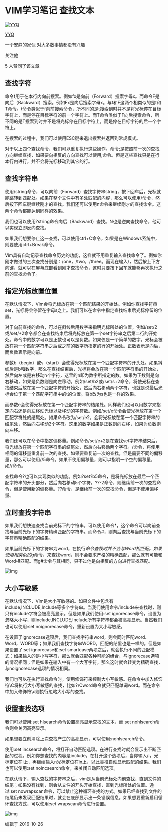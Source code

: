 # VIM学习笔记 查找文本

[![YYQ](https://pic2.zhimg.com/v2-c4432de041354a82800b86e53483c9c7_xs.jpg?source=172ae18b)](https://www.zhihu.com/people/anthony.yuan)

[YYQ](https://www.zhihu.com/people/anthony.yuan)

一个安静的家伙 对大多数事情都没有兴趣

关注他

5 人赞同了该文章

## **查找字符**

命令f用于在本行内向前搜索。例如fx是向前（Forward）搜索字母x。而命令F是向后（Backward）搜索。例如Fx是向后搜索字母x。与f和F这两个相类似的是t和T命令。t命令类似于f向前搜索命令，所不同的是t搜索到时并不是将光标停在目标字符上，而是停在目标字符的前一个字符上。而T命令类似于F向后搜索命令，所不同的是T搜索到时并不是将光标停在目标字符上，而是停在目标字符的后一个字符上。

在搜索的过程中，我们可以使用ESC键来退出搜索并返回到常规模式。

对于以上四个查找命令，我们可以重复执行这些操作。命令;是按照前一次的查找方向继续查找，如果要向相反的方向查找可以使用,命令。但是这些查找只是在行本行内进行，并不会将光标移动到其它的行。

## **查找字符串**

使用/string命令，可以向前（Forward）查找字符串string，按下回车后，光标就能跳转到匹配处。如果在整个文件中有多处匹配的内容，那么可以使用/命令，然后按下回车键继续刚才的查找。我们还可以使用n命令来继续刚才的查找命令。这两个命令都能达到同样的效果。

我们也可以使用?string命令向后（Backward）查找。N也是逆向查找命令，他可以实现立即反向查找。

如果我们想要停止这一查找，可以使用ctrl+C命令，如果是在Windows系统中，则要使用ctrl+Break命令。

Vim具有自动记录查找命令历史的功能，这样就不用重复输入查找命令了。例如你刚才做过的三次查找分别是：/one，/two，/three。而现在输入/，然后按上下方向键，就可以在屏幕底部看到刚才查找命令，这时只要按下回车就能够再次执行之前的查找命令了。

## **指定光标放置位置**

在默认情况下，Vim会将光标放在第一个匹配结果的开始处。例如你查找字符串set，光标将会停留在字母s之上。我们可以在命令中指定查找结束后光标停留的位置。

对于向前查找的命令，可以在斜线后用数字来指明光标所处的位置，例如/set/2或/set/+2命令都会在查找结束后将光标放在第一个set字符串之后第二行的开始处。命令中的数字可以是正数也可以是负数。如果仅是一个简单的数字，光标会被放在第一个匹配字符串之后或之前的数字所指定的行的开始处。正数表示是向后，而负数表示是向前。

参数b（begin）或s（start）会使得光标放在第一个匹配字符串的开头处。如果斜线后是b和数字，那么在查找结束后，光标将会放在第一个匹配字符串的开始处，然后向左或是右移动n个字符，这里的n即为数字所指定的数。如果为正数则是向右移动，如果是负数则是向左移动。例如/set/b2或/set/s+2命令，将使光标在查找结束后放在第一个匹配字符的开始处，然后向右移动两个字符，也就是说最后光标会位于第一个匹配字符串中的t的位置。将b改为s也是一样的效果。

而参数e会使得光标放在第一个匹配字符串的结尾处。同样我们也可以用数字来指定向右还是向左移动光标以及移动的字符数。例如/set/e命令会使光标放在第一个匹配字符处的结尾处。如果命令改为/set/e2，会将光标放在第一个匹配字符串的结尾处，然后向右移动2个字符。这里的数字如果是正数则向右移，如果为负数则向左移。

我们还可以在命令中指定偏移量。例如命令/set/e+2是在查找set字符串结束后，将光标放在第一个匹配字符串的结尾处，然后向右移动两个字符。/命令，将使用相同的偏移量重复前一次的查找。如果要重复前一次的查找，但是需要不同的偏移量，那么可以使用//5命令。如果不使用偏移量，则可以指明一个空的偏移量，如//命令。

查找命令?也可以实现类似的功能。例如?set?b5命令，是将光标放在最后一个匹配字符串的开头部分，然后向右移动5个字符。??-2命令，则继续前一次的查找命令，但是使用新的偏移量。??命令，是继续前一次的查找命令，但是不使用偏移量。

## **立时查找字符串**

如果我们想快速查找当前光标下的字符串，可以使用命令*，这个命令可以向前查找与当前光标下的字符精确匹配的字符串。而命令#，则向后查找与当前光标下的字符串精确匹配的结果。

如果当前光标下的字符串为word，在执行*命令查找时并不会与Word相匹配。如果使用相类似的g*命令，来查找word，则不会要求严格的精确匹配，那么就有可能和Word相匹配。而g#命令与其相同，只不过他是向相反的方向进行查找匹配。

![img](https://pic2.zhimg.com/80/v2-b59bb3b2ac0648b8723a9771d16fc55d_720w.png)

## **大小写敏感**

在默认情况下，Vim是大小写敏感的。如果文件中包含有include,INCLUDE,Include等多个字符串。当我们使用命令/include来查找时，则只有include字符会被高亮显示。但是如果我们使用:set ignorecase命令，设置为忽略大小写，则include,INCLUDE,Include所有字符串都会被高亮显示。当然我们也可以使用:set noignorecase命令，重新设置为大小写敏感。

在设置了ignorecase选项后，我们查找字符串word，则会同时匹配word、Word，WORD等；如果我们查找字符串WORD，匹配的结里也是一样的。但是如果设置了:set ignorecase和:set smartcase两项之后，就会执行不同的匹配模式：如果输入的是小写字符，那么就会匹配各种可能的组合，与ignorecase选项的情况相同；但是如果在输入中有一个大写字符，那么这时就会转变为精确查找，与noignorecase选项的情况相同。

我们也可以在执行查找命令时，使用修饰符来控制大小写敏感。在命令中加入修饰符\C将执行大小写敏感的查找，比如?\Cword命令就只匹配单词word。而在命令中加入修饰符\c则执行忽略大小写的查找。

## **设置查找选项**

我们可以使用:set hlsearch命令设置高亮显示查找的文本，而:set nohlsearch命令则会关闭高亮显示。

如果想要立刻清除上次查找产生的高亮显示，可以使用:nohlsearch命令。

使用:set incsearch命令，将打开自动匹配选项。在进行查找时就会显示出不断匹配的过程。例如你想查找的内容是include，在打开这个选项后，当你输入/i，光标定位在i上，再继续输入n光标定位在in上，以此类推自动显示匹配的结果。我们也可以使用:set noincsearch命令，来关闭自动匹配选项。

在默认情下，输入查找的字符串之后，vim是从当前光标处向前查找，直到文件的结尾；如果没有找到，则会从文件的开头开始查找，直到光标所处的位置。通过:set nowrapscan命令，可以禁止这种循环查找的方式。如果已经查找到文件的结尾仍未发现匹配结果时，就会在底部显示出一条错误信息。如果想要重新启用循环查找方式，可以使用:set wrapscan命令进行设置。

![img](https://pic4.zhimg.com/80/v2-0eaa175115413b465a5d4512fd4c2393_720w.png)

编辑于 2016-10-26